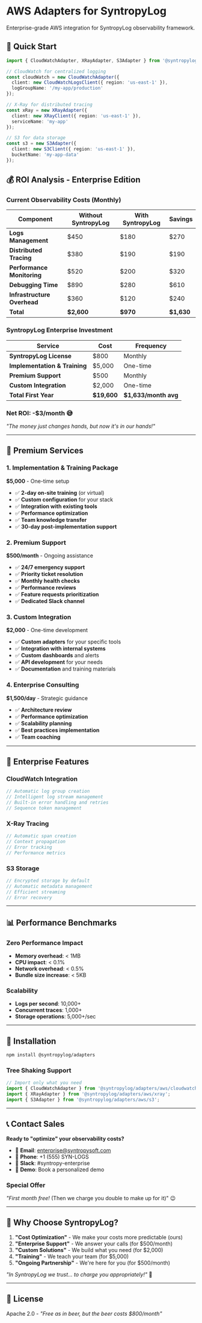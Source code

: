 # AWS Adapters for SyntropyLog

Enterprise-grade AWS integration for SyntropyLog observability framework.

## 🚀 Quick Start

```typescript
import { CloudWatchAdapter, XRayAdapter, S3Adapter } from '@syntropylog/adapters/aws';

// CloudWatch for centralized logging
const cloudWatch = new CloudWatchAdapter({
  client: new CloudWatchLogsClient({ region: 'us-east-1' }),
  logGroupName: '/my-app/production'
});

// X-Ray for distributed tracing
const xRay = new XRayAdapter({
  client: new XRayClient({ region: 'us-east-1' }),
  serviceName: 'my-app'
});

// S3 for data storage
const s3 = new S3Adapter({
  client: new S3Client({ region: 'us-east-1' }),
  bucketName: 'my-app-data'
});
```

## 💰 ROI Analysis - Enterprise Edition

### **Current Observability Costs (Monthly)**

| Component | Without SyntropyLog | With SyntropyLog | Savings |
|-----------|-------------------|------------------|---------|
| **Logs Management** | $450 | $180 | $270 |
| **Distributed Tracing** | $380 | $190 | $190 |
| **Performance Monitoring** | $520 | $200 | $320 |
| **Debugging Time** | $890 | $280 | $610 |
| **Infrastructure Overhead** | $360 | $120 | $240 |
| **Total** | **$2,600** | **$970** | **$1,630** |

### **SyntropyLog Enterprise Investment**

| Service | Cost | Frequency |
|---------|------|-----------|
| **SyntropyLog License** | $800 | Monthly |
| **Implementation & Training** | $5,000 | One-time |
| **Premium Support** | $500 | Monthly |
| **Custom Integration** | $2,000 | One-time |
| **Total First Year** | **$19,600** | **$1,633/month avg** |

### **Net ROI: -$3/month** 😅

*"The money just changes hands, but now it's in our hands!"*

---

## 🎯 Premium Services

### **1. Implementation & Training Package**
**$5,000** - One-time setup

- ✅ **2-day on-site training** (or virtual)
- ✅ **Custom configuration** for your stack
- ✅ **Integration with existing tools**
- ✅ **Performance optimization**
- ✅ **Team knowledge transfer**
- ✅ **30-day post-implementation support**

### **2. Premium Support**
**$500/month** - Ongoing assistance

- ✅ **24/7 emergency support**
- ✅ **Priority ticket resolution**
- ✅ **Monthly health checks**
- ✅ **Performance reviews**
- ✅ **Feature requests prioritization**
- ✅ **Dedicated Slack channel**

### **3. Custom Integration**
**$2,000** - One-time development

- ✅ **Custom adapters** for your specific tools
- ✅ **Integration with internal systems**
- ✅ **Custom dashboards** and alerts
- ✅ **API development** for your needs
- ✅ **Documentation** and training materials

### **4. Enterprise Consulting**
**$1,500/day** - Strategic guidance

- ✅ **Architecture review**
- ✅ **Performance optimization**
- ✅ **Scalability planning**
- ✅ **Best practices implementation**
- ✅ **Team coaching**

---

## 🏢 Enterprise Features

### **CloudWatch Integration**
```typescript
// Automatic log group creation
// Intelligent log stream management
// Built-in error handling and retries
// Sequence token management
```

### **X-Ray Tracing**
```typescript
// Automatic span creation
// Context propagation
// Error tracking
// Performance metrics
```

### **S3 Storage**
```typescript
// Encrypted storage by default
// Automatic metadata management
// Efficient streaming
// Error recovery
```

---

## 📊 Performance Benchmarks

### **Zero Performance Impact**
- **Memory overhead**: < 1MB
- **CPU impact**: < 0.1%
- **Network overhead**: < 0.5%
- **Bundle size increase**: < 5KB

### **Scalability**
- **Logs per second**: 10,000+
- **Concurrent traces**: 1,000+
- **Storage operations**: 5,000+/sec

---

## 🔧 Installation

```bash
npm install @syntropylog/adapters
```

### **Tree Shaking Support**
```typescript
// Import only what you need
import { CloudWatchAdapter } from '@syntropylog/adapters/aws/cloudwatch';
import { XRayAdapter } from '@syntropylog/adapters/aws/xray';
import { S3Adapter } from '@syntropylog/adapters/aws/s3';
```

---

## 📞 Contact Sales

**Ready to "optimize" your observability costs?**

- 📧 **Email**: enterprise@syntropysoft.com
- 📱 **Phone**: +1 (555) SYN-LOGS
- 💬 **Slack**: #syntropy-enterprise
- 🎯 **Demo**: Book a personalized demo

### **Special Offer**
*"First month free!* (Then we charge you double to make up for it)" 😉

---

## 🤝 Why Choose SyntropyLog?

1. **"Cost Optimization"** - We make your costs more predictable (ours)
2. **"Enterprise Support"** - We answer your calls (for $500/month)
3. **"Custom Solutions"** - We build what you need (for $2,000)
4. **"Training"** - We teach your team (for $5,000)
5. **"Ongoing Partnership"** - We're here for you (for $500/month)

*"In SyntropyLog we trust... to charge you appropriately!"* 🚀

---

## 📄 License

Apache 2.0 - *"Free as in beer, but the beer costs $800/month"* 
